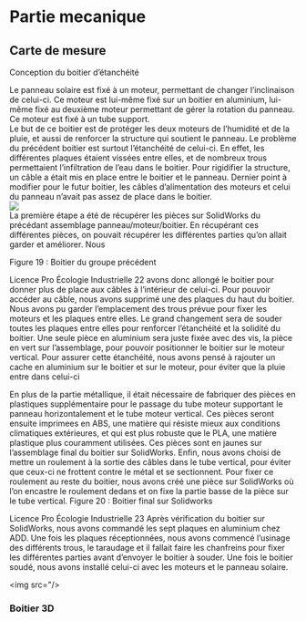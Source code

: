 # Partie mecanique 


## Carte de mesure
Conception du boitier d’étanchéité

Le panneau solaire est fixé à un moteur, permettant de changer l’inclinaison
de celui-ci. Ce moteur est lui-même fixé sur un boitier en aluminium, lui-même
fixé au deuxième moteur permettant de gérer la rotation du panneau. Ce
moteur est fixé à un tube support.<br>
Le but de ce boitier est de protéger les deux moteurs de l’humidité et de la
pluie, et aussi de renforcer la structure qui soutient le panneau. Le problème
du précédent boitier est surtout l’étanchéité de celui-ci. En effet, les différentes
plaques étaient vissées entre elles, et de nombreux trous permettaient
l’infiltration de l’eau dans le boitier. Pour rigidifier la structure, un câble a était
mis en place entre le boitier et le panneau. Dernier point à modifier pour le
futur boitier, les câbles d’alimentation des moteurs et celui du panneau n’avait
pas assez de place dans le boitier.<br>
<img src="https://github.com/pt-tracker-gim/trackeurSolaire/blob/master/docs/source/pic/partie%20mécanique/boitier3d.png"> <br>
La première étape a été de récupérer les pièces sur SolidWorks du précédant
assemblage panneau/moteur/boitier. En récupérant ces différentes pièces, on
pouvait récupérer les différentes parties qu’on allait garder et améliorer. Nous

Figure 19 : Boitier du groupe précédent

Licence Pro Écologie Industrielle 22
avons donc allongé le boitier pour donner plus de place aux câbles à l’intérieur
de celui-ci. Pour pouvoir accéder au câble, nous avons supprimé une des
plaques du haut du boitier. Nous avons pu garder l’emplacement des trous
prévue pour fixer les moteurs et les plaques entre elles. Le grand changement
sera de souder toutes les plaques entre elles pour renforcer l’étanchéité et la
solidité du boitier. Une seule pièce en aluminium sera juste fixée avec des vis,
la pièce en vert sur l’assemblage, pour pouvoir positionner le boitier sur le
moteur vertical.
Pour assurer cette étanchéité, nous avons pensé à rajouter un cache en
aluminium sur le boitier et sur le moteur, pour éviter que la pluie entre dans
celui-ci

En plus de la partie métallique, il était nécessaire de fabriquer des pièces en
plastiques supplémentaire pour le passage du tube moteur supportant le
panneau horizontalement et le tube moteur vertical. Ces pièces seront ensuite
imprimees en ABS, une matière qui résiste mieux aux conditions climatiques
extérieures, et qui est plus robuste que le PLA, une matière plastique plus
couramment utilisées. Ces pièces sont en jaunes sur l’assemblage final du
boitier sur SolidWorks. Enfin, nous avons choisi de mettre un roulement à la sortie
des câbles dans le tube vertical, pour éviter que ceux-ci ne frottent contre le
métal et se sectionnent. Pour fixer ce roulement au reste du boitier, nous avons
créé une pièce sur SolidWorks où l’on encastre le roulement dedans et on fixe
la partie basse de la pièce sur le tube vertical.
Figure 20 : Boitier final sur Solidworks

Licence Pro Écologie Industrielle 23
Après vérification du boitier sur SolidWorks, nous avons commandé les sept
plaques en aluminium chez ADD. Une fois les plaques réceptionnées, nous
avons commencé l’usinage des différents trous, le taraudage et il fallait faire
les chanfreins pour fixer les différentes parties avant d’envoyer le boitier à
souder. Une fois le boitier soudé, nous avons installé celui-ci avec les moteurs
et le panneau solaire.
<br>

<img src="/>


### Boitier 3D




